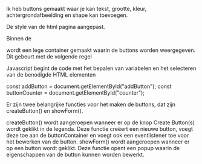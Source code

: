 


Ik heb buttons gemaakt waar je kan tekst, grootte, kleur, achtergrondafbeelding en shape kan toevoegen.

De style van de html pagina aangepast. 

 Binnen de <div id="editable"> wordt een lege container gemaakt waarin de buttons worden weergegeven. Dit gebeurt met de volgende regel


<div id="buttonContainer"></div>


Javascript begint de code met het bepalen van variabelen en het selecteren van de benodigde HTML elementen


const addButton = document.getElementById("addButton");
const buttonCounter = document.getElementById("counter");


Er zijn twee belangrijke functies voor het maken de buttons, dat zijn createButton() en showForm().

createButton() wordt aangeroepen wanneer er op de knop Create Button(s) wordt geklikt in de legenda. Deze functie creëert een nieuwe button, voegt deze toe aan de buttonContainer en voegt ook een eventlistener toe voor het bewerken van de button.
showForm() wordt aangeroepen wanneer er op een button wordt geklikt. Deze functie opent een popup waarin de eigenschappen van de button kunnen worden bewerkt.

